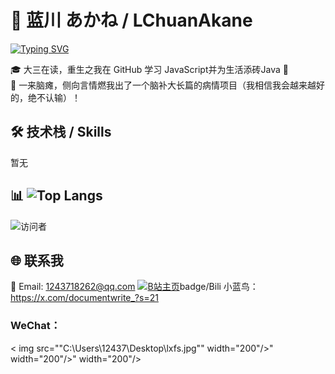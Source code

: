 # 🌸 蓝川 あかね / LChuanAkane
[![Typing SVG](https://readme-typing-svg.herokuapp.com?font=Fira+Code&pause=1000&color=F76E6E&center=true&vCenter=true&width=435&lines=你好！我是LchuanAkane;欢迎来到我的GitHub主页!✨)](https://git.io/typing-svg)

🎓 大三在读，重生之我在 GitHub 学习 JavaScript并为生活添砖Java 🍓  
🧠 一来脑瘫，侧向言情燃我出了一个脑补大长篇的病情项目（我相信我会越来越好的，绝不认输）！

## 🛠 技术栈 / Skills
暂无
## 📊 ![Top Langs](https://github-readme-stats.vercel.app/api/top-langs/?username=LchuanAkane&layout=compact&theme=tokyonight)
![访问者](https://visitor-badge.glitch.me/badge?page_id=LchuanAkane.LchuanAkane)

## 🌐 联系我
📧 Email: 1243718262@qq.com
[![B站主页](https://img.shields.io/bili-主页-ff69b4?logo=bilibili)](https://space.bilibili.com/你的UID)badge/Bili
小蓝鸟：https://x.com/documentwrite_?s=21
### WeChat：

< img src=""C:\Users\12437\Desktop\lxfs.jpg"" width="200"/>" width="200"/>" width="200"/>

